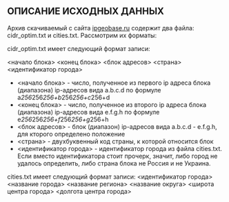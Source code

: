 ОПИСАНИЕ ИСХОДНЫХ ДАННЫХ
------------------------
Архив скачиваемый с сайта [ipgeobase.ru](http://ipgeobase.ru/cgi-bin/Archive.cgi) содержит два файла: cidr_optim.txt и cities.txt. Рассмотрим их форматы:

cidr_optim.txt имеет следующий формат записи:

<начало блока> <конец блока> <блок адресов> <страна> <идентификатор города>

* <начало блока> - число, полученное из первого ip адреса блока (диапазона) ip-адресов вида a.b.c.d по формуле a*256*256*256+b*256*256+c*256+d
* <конец блока> - число, полученное из второго ip адреса блока (диапазона) ip-адресов вида e.f.g.h по формуле e*256*256*256+f*256*256+g*256+h
* <блок адресов> - блок (диапазон) ip-адресов вида a.b.c.d - e.f.g.h, для кторого определено положение
* <страна> - двухбуквенный код страны, к которой относится блок
* <идентификатор города> - идентификатор города из файла cities.txt. Если вместо идентификатора стоит прочерк, значит, либо город не удалось определить, либо страна блока не Россия и не Украина.


cities.txt имеет следующий формат записи:
<идентификатор города> <название города> <название региона> <название округа> <широта центра города> <долгота центра города> 
